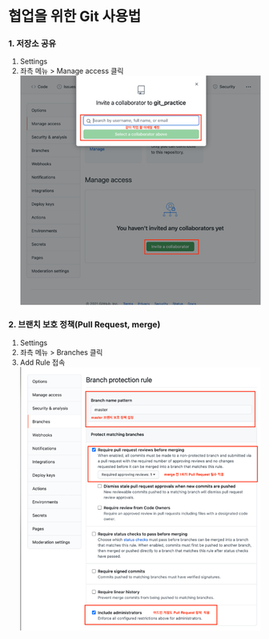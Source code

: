 # 협업을 위한 Git 사용법

### 1. 저장소 공유

1. Settings
2. 좌측 메뉴 > Manage access 클릭
   ![콜라보설정](images/img_1.png)

### 2. 브랜치 보호 정책(Pull Request, merge)

1. Settings
2. 좌측 메뉴 > Branches 클릭
3. Add Rule 접속
   ![룰설정](images/img.png)
   
